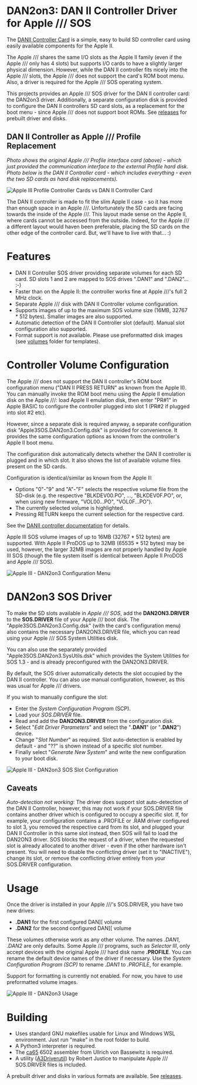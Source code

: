 # DAN2on3: DAN II Controller Driver for Apple /// SOS

The [DANII Controller Card](https://github.com/profdc9/Apple2Card) is a simple, easy to build SD controller card using easily available components for the Apple II.

The Apple /// shares the same I/O slots as the Apple II family (even if the Apple /// only has 4 slots) but supports I/O cards to have a slightly larger physical dimension. However, while the DAN II controller fits nicely into the Apple /// slots, the Apple /// does not support the card's ROM boot menu. Also, a driver is required for the Apple /// SOS operating system.

This projects provides an Apple /// SOS driver for the DAN II controller card: the DAN2on3 driver.
Additionally, a separate configuration disk is provided to configure the DAN II controllers SD card slots, as a replacement for the boot menu - since Apple /// does not support boot ROMs. See [releases](https://github.com/ThorstenBr/DAN2on3/releases) for prebuilt driver and disks.

## DAN II Controller as Apple /// Profile Replacement ##
_Photo shows the original Apple /// Profile interface card (above) - which just provided the communication interface to the external Profile hard disk._
_Photo below is the DAN II Controller card - which includes everything - even the two SD cards as hard disk replacements)._

![Apple III Profile Controller Cards vs DAN II Controller Card](photos/DAN2vsPROFILE.jpg)

The DAN II controller is made to fit the slim Apple II case - so it has more than enough space in an Apple ///. Unfortunately the SD cards are facing towards the inside of the Apple ///. This layout made sense on the Apple II, where cards cannot be accessed from the outside. Indeed, for the Apple /// a different layout would haven been preferable, placing the SD cards on the other edge of the controller card. But, we'll have to live with that... :)

# Features
* DAN II Controller SOS driver providing separate volumes for each SD card. SD slots 1 and 2 are mapped to SOS drives ".DAN1" and ".DAN2"... :-)
* Faster than on the Apple II: the controller works fine at Apple ///'s full 2 MHz clock.
* Separate Apple /// disk with DAN II Controller volume configuration.
* Supports images of up to the maximum SOS volume size (16MB, 32767 * 512 bytes). Smaller images are also supported.
* Automatic detection of the DAN II Controller slot (default). Manual slot configuration also supported.
* Format support is *not* available. Please use preformatted disk images (see [volumes](/volumes) folder for templates).

# Controller Volume Configuration
The Apple /// does not support the DAN II controller's ROM boot configuration menu ("DAN II PRESS RETURN" as known from the Apple II). You can manually invoke the ROM boot menu using the Apple II emulation disk on the Apple ///: load Apple II emulation disk, then enter "PR#1" in Apple BASIC to configure the controller plugged into slot 1 (PR#2 if plugged into slot #2 etc).

However, since a separate disk is required anyway, a separate configuration disk "Apple3SOS.DAN2on3.Config.dsk" is provided for convenience. It provides the same configuration options as known from the controller's Apple II boot menu.

The configuration disk automatically detects whether the DAN II controller is plugged and in which slot.
It also shows the list of available volume files present on the SD cards.

Configuration is identical/similar as known from the Apple II:
* Options "0"-"9" and "A"-"F" selects the respective volume file from the SD-disk (e.g. the respective "BLKDEV00.PO", ..., "BLKDEV0F.PO", or, when using new firmware, "VOL00...PO", "VOL0F...PO").
* The currently selected volume is highlighted.
* Pressing RETURN keeps the current selection for the respective card.

See the [DANII controller documentation](https://github.com/ThorstenBr/Apple2Card) for details.

Apple III SOS volume images of up to 16MB (32767 * 512 bytes) are supported. With Apple II ProDOS up to 32MB (65535 * 512 bytes) may be used, however, the larger 32MB images are not properly handled by Apple III SOS (though the file system itself is identical between Apple II ProDOS and Apple /// SOS).

![Apple III - DAN2on3 Configuration Menu](photos/DAN2on3_ConfigMenu.jpg)

# DAN2on3 SOS Driver
To make the SD slots available in *Apple /// SOS*, add the **DAN2ON3.DRIVER** to the **SOS.DRIVER** file of your Apple /// boot disk.
The "Apple3SOS.DAN2on3.Config.dsk" (with the card's configuration menu) also contains the necessary DAN2ON3.DRIVER file, which you can read using your Apple /// SOS System Utilities disk.

You can also use the separately provided "Apple3SOS.DAN2on3.SysUtils.dsk" which provides the System Utilities for SOS 1.3 - and is already preconfigured with the DAN2ON3.DRIVER.

By default, the SOS driver automatically detects the slot occupied by the DAN II controller.
You can also use manual configuration, however, as this was usual for Apple /// drivers.

If you wish to manually configure the slot:
* Enter the *System Configuration Program* (SCP).
* Load your *SOS.DRIVER* file.
* Read and add the **DAN2ON3.DRIVER** from the configuration disk.
* Select "*Edit Driver Parameters*" and select the "**.DAN1**" (or "**.DAN2**") device.
* Change "*Slot Number*" as required. Slot auto-detection is enabled by default - and "??" is shown instead of a specific slot number.
* Finally select "*Generate New System*" and write the new configuration to your boot disk.

![Apple III - DAN2on3 SOS Slot Configuration](photos/DAN2on3_SlotConfig2.jpg)

## Caveats
*Auto-detection not working*: The driver does support slot auto-detection of the DAN II Controller, however, this may not work if your SOS.DRIVER file contains another driver which is configured to occupy a specific slot.
If, for example, your configuration contains a .PROFILE or .RAM driver configured to slot 3, you removed the respective card from its slot, and plugged your DAN II Controller in this same slot instead, then SOS will fail to load the DAN2ON3 driver.
SOS blocks the request of a driver, when the requested slot is already allocated to another driver - even if the other hardware isn't present. You will need to disable the conflicting driver (set it to "INACTIVE"), change its slot, or remove the conflicting driver entirely from your SOS.DRIVER configuration.

# Usage
Once the driver is installed in your Apple ///'s SOS.DRIVER, you have two new drives:
* **.DAN1** for the first configured DAN][ volume
* **.DAN2** for the second configured DAN][ volume

These volumes otherwise work as any other volume. The names *.DAN1*, *.DAN2* are only defaults. Some Apple /// programs, such as *Selector III*, only accept devices with the original Apple /// hard disk name **.PROFILE**. You can rename the default device names of the driver if necessary. Use the *System Configuration Program (SCP)* to rename *.DAN1* to *.PROFILE*, for example.

Support for formatting is currently not enabled. For now, you have to use preformatted volume images.

![Apple III - DAN2on3 Usage](photos/DAN2on3_FilerList.jpg)

# Building
* Uses standard GNU makefiles usable for Linux and Windows WSL environment. Just run "make" in the root folder to build.
* A Python3 interpreter is required.
* The [ca65](https://github.com/cc65/cc65) 6502 assembler from  Ullrich von Bassewitz is required.
* A utility ([A3Driverutil](https://github.com/robjustice/a3driverutil)) by Robert Justice to manipulate Apple /// SOS.DRIVER files is included.

A prebuilt driver and disks in various formats are available. See [releases](https://github.com/ThorstenBr/DAN2on3/releases).
